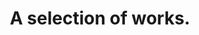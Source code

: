 ---
# This file is left empty on purpose
# YML only!
layout:    work
title:     A selection of works.
uid:       work
permalink: /work/
---